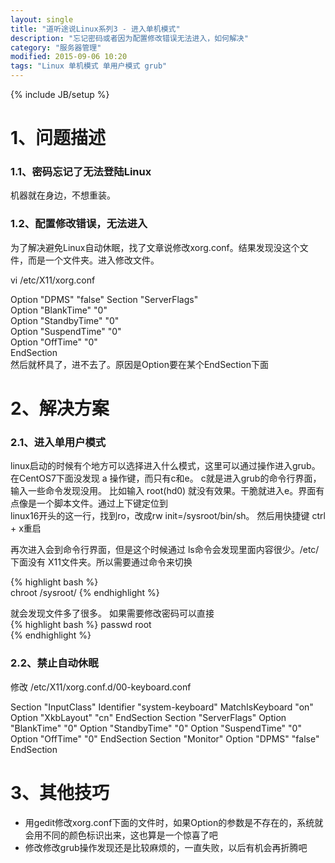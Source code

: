 ```yaml
---
layout: single
title: "道听途说Linux系列3 - 进入单机模式"
description: "忘记密码或者因为配置修改错误无法进入，如何解决"
category: "服务器管理"
modified: 2015-09-06 10:20
tags: "Linux 单机模式 单用户模式 grub"
---
```

{% include JB/setup %}
# 1、问题描述
### 1.1、密码忘记了无法登陆Linux
  机器就在身边，不想重装。  
### 1.2、配置修改错误，无法进入
  为了解决避免Linux自动休眠，找了文章说修改xorg.conf。结果发现没这个文件，而是一个文件夹。进入修改文件。

vi /etc/X11/xorg.conf

Option      "DPMS" "false"
Section "ServerFlags"  
    Option      "BlankTime" "0"  
    Option      "StandbyTime" "0"  
    Option      "SuspendTime" "0"  
    Option      "OffTime" "0"  
EndSection  
然后就杯具了，进不去了。原因是Option要在某个EndSection下面

# 2、解决方案

### 2.1、进入单用户模式
linux启动的时候有个地方可以选择进入什么模式，这里可以通过操作进入grub。在CentOS7下面没发现 a 操作键，而只有c和e。
c就是进入grub的命令行界面，输入一些命令发现没用。
比如输入 root(hd0)  就没有效果。干脆就进入e。界面有点像是一个脚本文件。通过上下键定位到  
  linux16开头的这一行，找到ro，改成rw init=/sysroot/bin/sh。
  然后用快捷键  ctrl + x重启
  
  再次进入会到命令行界面，但是这个时候通过 ls命令会发现里面内容很少。/etc/下面没有 X11文件夹。所以需要通过命令来切换
  
  {% highlight bash %}  
  chroot /sysroot/
  {% endhighlight %} 
  
  就会发现文件多了很多。 如果需要修改密码可以直接  
  {% highlight bash %} 
  passwd root  
  {% endhighlight %}  
### 2.2、禁止自动休眠

修改 /etc/X11/xorg.conf.d/00-keyboard.conf

Section "InputClass"
        Identifier "system-keyboard"
        MatchIsKeyboard "on"
        Option "XkbLayout" "cn"
EndSection 
  Section "ServerFlags"
        Option "BlankTime" "0"
        Option "StandbyTime" "0"
        Option "SuspendTime" "0"
        Option "OffTime" "0"
EndSection
Section "Monitor"
        Option "DPMS" "false"
EndSection
  
# 3、其他技巧
* 用gedit修改xorg.conf下面的文件时，如果Option的参数是不存在的，系统就会用不同的颜色标识出来，这也算是一个惊喜了吧
* 修改修改grub操作发现还是比较麻烦的，一直失败，以后有机会再折腾吧